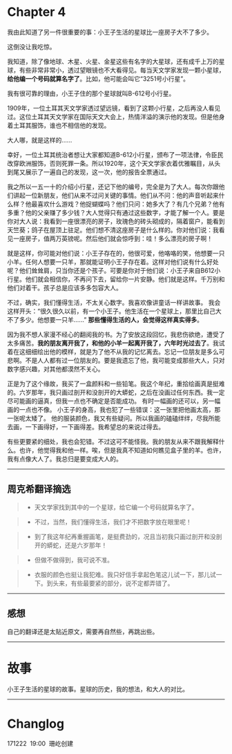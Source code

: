 # Chapter 4
我由此知道了另一件很重要的事：小王子生活的星球比一座房子大不了多少。

这倒没让我吃惊。

我知道，除了像地球、木星、火星、金星这些有名字的大星球，还有成千上万的星球，有些非常非常小，透过望眼镜也不大看得见。每当天文学家发现一颗小星球，**给他编一个号码就算名字了**。比如，他可能会叫它“3251号小行星”。 

我有很可靠的理由，小王子住的那个星球就叫B-612号小行星。

1909年，一位土耳其天文学家透过望远镜，看到了这颗小行星，之后再没人看见过。这位土耳其天文学家在国际天文大会上，热情洋溢的演示他的发现。但是他身着土耳其服饰，谁也不相信他的发现。

大人哪，就是这样的……

幸好，一位土耳其统治者想让大家都知道B-612小行星，颁布了一项法律，令臣民改穿欧洲服饰，否则死罪一条。所以1920年，这个天文学家衣着优雅瞩目，从头到尾又展示了一遍自己的发现，这一次，他的报告全票通过。

我之所以一五一十的介绍小行星，还记下他的编号，完全是为了大人。每次你跟他们讲起一位新朋友，他们从来不过问关键的事情。他们从不问：他的声音听起来什么样？他最喜欢什么游戏？他捉蝴蝶吗？他们只问：她多大了？有几个兄弟？他有多重？他的父亲赚了多少钱？大人觉得只有通过这些数字，才能了解一个人。要是你对大人说：我看到一座很漂亮的房子，玫瑰色的砖头砌成的，隔着窗户，能看到天竺葵；鸽子在屋顶上驻足。他们想不清这座房子是什么样的。你对他们说：我看见一座房子，值两万英镑呢。然后他们就会惊呼到：哇！多么漂亮的房子啊！

就是这样，你可能对他们说：小王子存在的，他很可爱，他咯咯的笑，他想要一只小羊。任何人想要一只羊，那就能证明小王子存在着。这样对他们说有什么好处呢？他们耸耸肩，只当你还是个孩子。可要是你对于他们说：小王子来自B612小行星。他们就会相信你，不再问下去，留给你一片安静。他们就是这样。千万别和他们对着干。孩子总是应该多多包容大人。

不过，确实，我们懂得生活，不太关心数字。我喜欢像讲童话一样讲故事。 我会这样开头：“很久很久以前，有一个小王子。他生活在一个星球上，那里比自己大不了多少。他想要一只羊......” **那些懂得生活的人，会觉得这样真实得多**。

因为我不想人家漫不经心的翻阅我的书。为了安放这段回忆，我悲伤欲绝，遭受了太多痛苦。**我的朋友离开我了，和他的小羊一起离开我了，六年时光过去了**。我试着在这细细绘出他的模样，就是为了他不从我的记忆离去。忘记一位朋友是多么可悲啊。不是人人都有过一位朋友的。要是我遗忘了他，我可能变成那些大人，只对数字感兴趣，对其他都漠然不关心。

正是为了这个缘故，我买了一盒颜料和一些铅笔。我这个年纪，重拾绘画真是挺难的。六岁那年，我只画过剖开和没剖开的大蟒蛇，之后在没画过任何东西。我一定尽可能画的逼真，但我一点也不确定是否能成功。 有时一幅画的还可以，另一幅画的一点也不像。 小王子的身高，我也犯了一些错误：这一张里把他画太高，那一张呢太矮了。 他的服装颜色，我又有些疑问。所以我画的磕磕绊绊，尽我所能去画，一下画得好，一下画得差。我希望总的来说过得去。

有些更要紧的细处，我也会犯错。不过这可不能怪我。我的朋友从来不跟我解释什么。也许，他觉得我和他一样。唉，但是我真不知道如何瞧见盒子里的羊。也许，我有点像大人了。我总归是要变成大人的。

---
## 周克希翻译摘选
> - 天文学家找到其中的一个星球，给它编一个号码就算名字了。

> - 不过，当然，我们懂得生活，我们才不把数字放在眼里呢！

> - 到了我这年纪再重握画笔，是挺费劲的，况且当初我只画过剖开和没剖开的蟒蛇，还是六岁那年！

> - 但做不做得到，我可说不准。

> - 衣服的颜色也挺让我犯难。我只好信手拿起色笔这儿试一下，那儿试一下。到头来，有些最要紧的部分，说不定都弄错了。

--- 
## 感想
自己的翻译还是太贴近原文，需要再自然些，再跳出些。

---
# 故事
小王子生活的星球的故事。星球的历史，我的想法，和大人的对比。

***
# Changlog 
171222  19:00  珊屹创建



